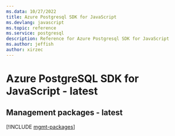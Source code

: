 ```yaml
---
ms.data: 10/27/2022
title: Azure Postgresql SDK for JavaScript
ms.devlang: javascript
ms.topic: reference
ms.service: postgresql
description: Reference for Azure Postgresql SDK for JavaScript
ms.author: jeffish
author: xirzec
---
```

# Azure PostgreSQL SDK for JavaScript - latest

## Management packages - latest
[!INCLUDE [mgmt-packages](postgresql-mgmt-index.md)]